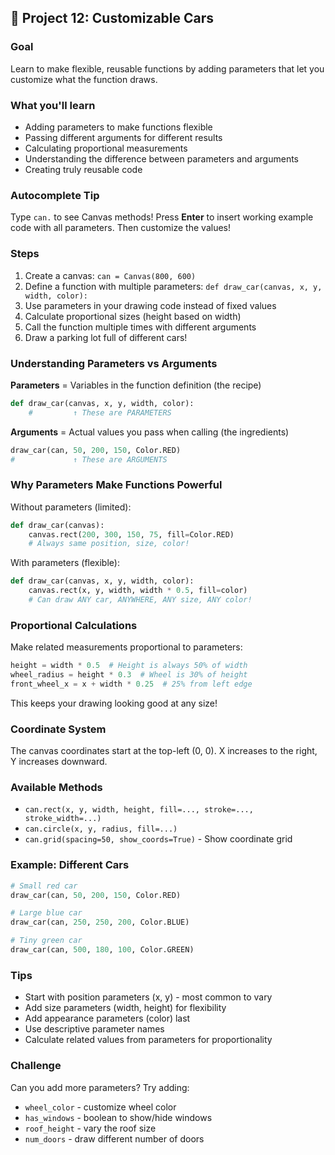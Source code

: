 ## 🎨 Project 12: Customizable Cars

### Goal
Learn to make flexible, reusable functions by adding parameters that let you customize what the function draws.

### What you'll learn
- Adding parameters to make functions flexible
- Passing different arguments for different results
- Calculating proportional measurements
- Understanding the difference between parameters and arguments
- Creating truly reusable code

### Autocomplete Tip
Type `can.` to see Canvas methods! Press **Enter** to insert working example code with all parameters. Then customize the values!

### Steps
1. Create a canvas: `can = Canvas(800, 600)`
2. Define a function with multiple parameters: `def draw_car(canvas, x, y, width, color):`
3. Use parameters in your drawing code instead of fixed values
4. Calculate proportional sizes (height based on width)
5. Call the function multiple times with different arguments
6. Draw a parking lot full of different cars!

### Understanding Parameters vs Arguments

**Parameters** = Variables in the function definition (the recipe)
```python
def draw_car(canvas, x, y, width, color):
    #         ↑ These are PARAMETERS
```

**Arguments** = Actual values you pass when calling (the ingredients)
```python
draw_car(can, 50, 200, 150, Color.RED)
#             ↑ These are ARGUMENTS
```

### Why Parameters Make Functions Powerful

Without parameters (limited):
```python
def draw_car(canvas):
    canvas.rect(200, 300, 150, 75, fill=Color.RED)
    # Always same position, size, color!
```

With parameters (flexible):
```python
def draw_car(canvas, x, y, width, color):
    canvas.rect(x, y, width, width * 0.5, fill=color)
    # Can draw ANY car, ANYWHERE, ANY size, ANY color!
```

### Proportional Calculations
Make related measurements proportional to parameters:
```python
height = width * 0.5  # Height is always 50% of width
wheel_radius = height * 0.3  # Wheel is 30% of height
front_wheel_x = x + width * 0.25  # 25% from left edge
```

This keeps your drawing looking good at any size!

### Coordinate System
The canvas coordinates start at the top-left (0, 0). X increases to the right, Y increases downward.

### Available Methods
- `can.rect(x, y, width, height, fill=..., stroke=..., stroke_width=...)`
- `can.circle(x, y, radius, fill=...)`
- `can.grid(spacing=50, show_coords=True)` - Show coordinate grid

### Example: Different Cars
```python
# Small red car
draw_car(can, 50, 200, 150, Color.RED)

# Large blue car
draw_car(can, 250, 250, 200, Color.BLUE)

# Tiny green car
draw_car(can, 500, 180, 100, Color.GREEN)
```

### Tips
- Start with position parameters (x, y) - most common to vary
- Add size parameters (width, height) for flexibility
- Add appearance parameters (color) last
- Use descriptive parameter names
- Calculate related values from parameters for proportionality

### Challenge
Can you add more parameters? Try adding:
- `wheel_color` - customize wheel color
- `has_windows` - boolean to show/hide windows
- `roof_height` - vary the roof size
- `num_doors` - draw different number of doors
